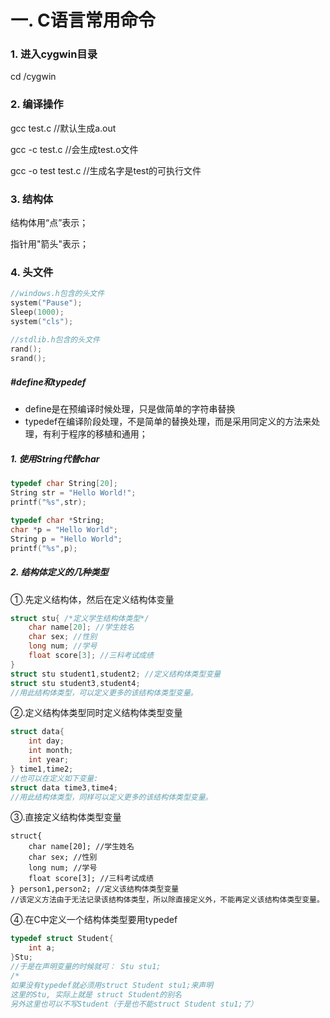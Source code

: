 # 一. C语言常用命令

###  1. 进入cygwin目录

 cd /cygwin

### 2. 编译操作

gcc test.c   //默认生成a.out

gcc -c test.c  //会生成test.o文件

gcc -o test test.c  //生成名字是test的可执行文件

### 3. 结构体

结构体用“点”表示；

指针用"箭头"表示；

### 4. 头文件

```c
//windows.h包含的头文件
system("Pause");
Sleep(1000);
system("cls");

//stdlib.h包含的头文件
rand();
srand();
```



#####  #define和typedef

* define是在预编译时候处理，只是做简单的字符串替换
* typedef在编译阶段处理，不是简单的替换处理，而是采用同定义的方法来处理，有利于程序的移植和通用； 



##### 1. 使用String代替char


```c
typedef char String[20];
String str = "Hello World!";
printf("%s",str);
```


```c
typedef char *String;
char *p = "Hello World";
String p = "Hello World";
printf("%s",p);
```


##### 2. 结构体定义的几种类型

①.先定义结构体，然后在定义结构体变量
```c
struct stu{ /*定义学生结构体类型*/
    char name[20]; //学生姓名
    char sex; //性别
    long num; //学号
    float score[3]; //三科考试成绩
}
struct stu student1,student2; //定义结构体类型变量
struct stu student3,student4;
//用此结构体类型，可以定义更多的该结构体类型变量。
```


②.定义结构体类型同时定义结构体类型变量
```c
struct data{
    int day;
    int month;
    int year;
} time1,time2;
//也可以在定义如下变量:
struct data time3,time4;
//用此结构体类型，同样可以定义更多的该结构体类型变量。
```


③.直接定义结构体类型变量
``` 
struct{
    char name[20]; //学生姓名
    char sex; //性别
    long num; //学号
    float score[3]; //三科考试成绩
} person1,person2; //定义该结构体类型变量
//该定义方法由于无法记录该结构体类型，所以除直接定义外，不能再定义该结构体类型变量。
```


④.在C中定义一个结构体类型要用typedef
```c
typedef struct Student{
    int a;
}Stu;
//于是在声明变量的时候就可： Stu stu1;
/*
如果没有typedef就必须用struct Student stu1;来声明
这里的Stu, 实际上就是 struct Student的别名
另外这里也可以不写Student（于是也不能struct Student stu1;了）

```